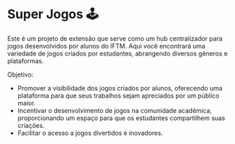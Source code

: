 # Super Jogos 🕹️
Este é um projeto de extensão que serve como um hub centralizador para jogos desenvolvidos por alunos do IFTM. Aqui você encontrará uma variedade de jogos criados por estudantes, abrangendo diversos gêneros e plataformas.

Objetivo:

- Promover a visibilidade dos jogos criados por alunos, oferecendo uma plataforma para que seus trabalhos sejam apreciados por um público maior.
- Incentivar o desenvolvimento de jogos na comunidade acadêmica, proporcionando um espaço para que os estudantes compartilhem suas criações.
- Facilitar o acesso a jogos divertidos e inovadores.
